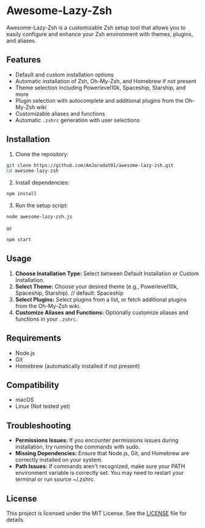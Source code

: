 # Awesome-Lazy-Zsh

Awesome-Lazy-Zsh is a customizable Zsh setup tool that allows you to easily configure and enhance your Zsh environment with themes, plugins, and aliases.

## Features

- Default and custom installation options
- Automatic installation of Zsh, Oh-My-Zsh, and Homebrew if not present
- Theme selection including Powerlevel10k, Spaceship, Starship, and more
- Plugin selection with autocomplete and additional plugins from the Oh-My-Zsh wiki
- Customizable aliases and functions
- Automatic `.zshrc` generation with user selections

## Installation

1. Clone the repository:

```bash
git clone https://github.com/AmJaradat01/awesome-lazy-zsh.git
cd awesome-lazy-zsh
```

2. Install dependencies:

```bash
npm install
```

3. Run the setup script:

```bash
node awesome-lazy-zsh.js
```

or 

```bash
npm start
```

## Usage

1. **Choose Installation Type:** Select between Default Installation or Custom Installation.
2. **Select Theme:** Choose your desired theme (e.g., Powerlevel10k, Spaceship, Starship). // default: Spaceship
3. **Select Plugins:** Select plugins from a list, or fetch additional plugins from the Oh-My-Zsh wiki.
4. **Customize Aliases and Functions:** Optionally customize aliases and functions in your `.zshrc`.

## Requirements

- Node.js
- Git
- Homebrew (automatically installed if not present)

## Compatibility

- macOS
- Linux (Not tested yet)

## Troubleshooting

- **Permissions Issues:** If you encounter permissions issues during installation, try running the commands with sudo.
- **Missing Dependencies:** Ensure that Node.js, Git, and Homebrew are correctly installed on your system.
- **Path Issues:** If commands aren't recognized, make sure your PATH environment variable is correctly set. You may need to restart your terminal or run source ~/.zshrc.

## License

This project is licensed under the MIT License. See the [LICENSE](LICENSE) file for details.